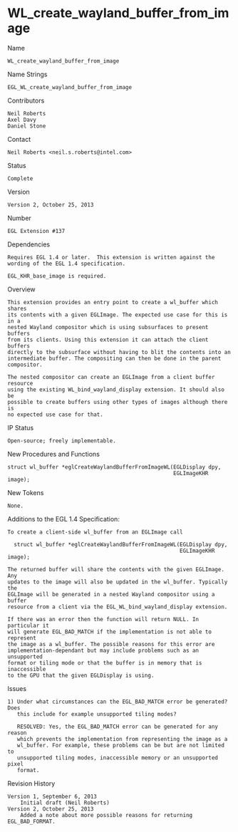 # WL_create_wayland_buffer_from_image

Name

    WL_create_wayland_buffer_from_image

Name Strings

    EGL_WL_create_wayland_buffer_from_image

Contributors

    Neil Roberts
    Axel Davy
    Daniel Stone

Contact

    Neil Roberts <neil.s.roberts@intel.com>

Status

    Complete

Version

    Version 2, October 25, 2013

Number

    EGL Extension #137

Dependencies

    Requires EGL 1.4 or later.  This extension is written against the
    wording of the EGL 1.4 specification.

    EGL_KHR_base_image is required.

Overview

    This extension provides an entry point to create a wl_buffer which shares
    its contents with a given EGLImage. The expected use case for this is in a
    nested Wayland compositor which is using subsurfaces to present buffers
    from its clients. Using this extension it can attach the client buffers
    directly to the subsurface without having to blit the contents into an
    intermediate buffer. The compositing can then be done in the parent
    compositor.

    The nested compositor can create an EGLImage from a client buffer resource
    using the existing WL_bind_wayland_display extension. It should also be
    possible to create buffers using other types of images although there is
    no expected use case for that.

IP Status

    Open-source; freely implementable.

New Procedures and Functions

    struct wl_buffer *eglCreateWaylandBufferFromImageWL(EGLDisplay dpy,
                                                        EGLImageKHR image);

New Tokens

    None.

Additions to the EGL 1.4 Specification:

    To create a client-side wl_buffer from an EGLImage call

      struct wl_buffer *eglCreateWaylandBufferFromImageWL(EGLDisplay dpy,
                                                          EGLImageKHR image);

    The returned buffer will share the contents with the given EGLImage. Any
    updates to the image will also be updated in the wl_buffer. Typically the
    EGLImage will be generated in a nested Wayland compositor using a buffer
    resource from a client via the EGL_WL_bind_wayland_display extension.

    If there was an error then the function will return NULL. In particular it
    will generate EGL_BAD_MATCH if the implementation is not able to represent
    the image as a wl_buffer. The possible reasons for this error are
    implementation-dependant but may include problems such as an unsupported
    format or tiling mode or that the buffer is in memory that is inaccessible
    to the GPU that the given EGLDisplay is using.

Issues

    1) Under what circumstances can the EGL_BAD_MATCH error be generated? Does
       this include for example unsupported tiling modes?

       RESOLVED: Yes, the EGL_BAD_MATCH error can be generated for any reason
       which prevents the implementation from representing the image as a
       wl_buffer. For example, these problems can be but are not limited to
       unsupported tiling modes, inaccessible memory or an unsupported pixel
       format.

Revision History

    Version 1, September 6, 2013
        Initial draft (Neil Roberts)
    Version 2, October 25, 2013
        Added a note about more possible reasons for returning EGL_BAD_FORMAT.
